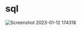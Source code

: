 # sql

![Screenshot 2023-01-12 174318](https://user-images.githubusercontent.com/118574654/214272150-4b3f2211-3840-4875-a465-1fc4e0be9b15.png)
